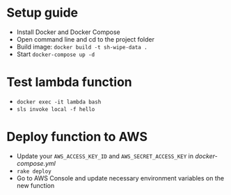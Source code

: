 # Setup guide

- Install Docker and Docker Compose
- Open command line and cd to the project folder
- Build image: `docker build -t sh-wipe-data .`
- Start `docker-compose up -d`

# Test lambda function
- `docker exec -it lambda bash`
- `sls invoke local -f hello`

# Deploy function to AWS
- Update your `AWS_ACCESS_KEY_ID` and `AWS_SECRET_ACCESS_KEY` in *docker-compose.yml*
- `rake deploy`
- Go to AWS Console and update necessary environment variables on the new function
